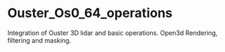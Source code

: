 # Ouster_Os0_64_operations
Integration of Ouster 3D lidar and basic operations. Open3d Rendering, filtering and masking.
